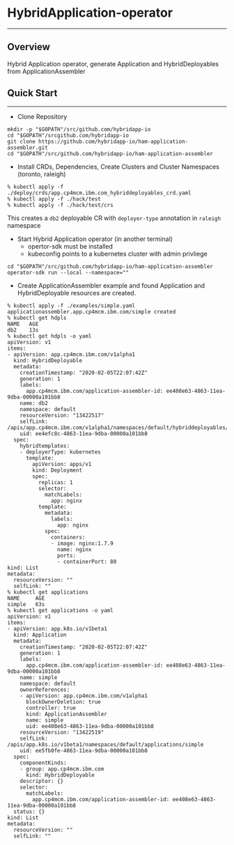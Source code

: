 # HybridApplication-operator

-----

## Overview

Hybrid Application operator, generate Application and HybridDeployables from ApplicationAssembler

## Quick Start

-----

- Clone Repository

```shell
mkdir -p "$GOPATH"/src/github.com/hybridapp-io
cd "$GOPATH"/srcgithub.com/hybridapp-io
git clone https://github.com/hybridapp-io/ham-application-assembler.git
cd "$GOPATH"/src/github.com/hybridapp-io/ham-application-assembler
```

- Install CRDs, Dependencies, Create Clusters and Cluster Namespaces (toronto, raleigh)

```shell
% kubectl apply -f ./deploy/crds/app.cp4mcm.ibm.com_hybriddeployables_crd.yaml
% kubectl apply -f ./hack/test
% kubectl apply -f ./hack/test/crs
```

This creates a `db2` deployable CR with `deployer-type` annotation in `raleigh` namespace

- Start Hybrid Application operator (in another terminal)
    - opertor-sdk must be installed
    - kubeconfig points to a kubernetes cluster with admin privliege

```shell
cd "$GOPATH"/src/github.com/hybridapp-io/ham-application-assembler
operator-sdk run --local --namespace=""
```

- Create ApplicationAssembler example and found Application and HybridDeployable resources are created.

```shell
% kubectl apply -f ./examples/simple.yaml
applicationassembler.app.cp4mcm.ibm.com/simple created
% kubectl get hdpls
NAME   AGE
db2    13s
% kubectl get hdpls -o yaml
apiVersion: v1
items:
- apiVersion: app.cp4mcm.ibm.com/v1alpha1
  kind: HybridDeployable
  metadata:
    creationTimestamp: "2020-02-05T22:07:42Z"
    generation: 1
    labels:
      app.cp4mcm.ibm.com/application-assembler-id: ee408e63-4863-11ea-9dba-00000a101bb8
    name: db2
    namespace: default
    resourceVersion: "13422517"
    selfLink: /apis/app.cp4mcm.ibm.com/v1alpha1/namespaces/default/hybriddeployables/db2
    uid: ee4efc8c-4863-11ea-9dba-00000a101bb8
  spec:
    hybridtemplates:
    - deployerType: kubernetes
      template:
        apiVersion: apps/v1
        kind: Deployment
        spec:
          replicas: 1
          selector:
            matchLabels:
              app: nginx
          template:
            metadata:
              labels:
                app: nginx
            spec:
              containers:
              - image: nginx:1.7.9
                name: nginx
                ports:
                - containerPort: 80
kind: List
metadata:
  resourceVersion: ""
  selfLink: ""
% kubectl get applications
NAME     AGE
simple   63s
% kubectl get applications -o yaml
apiVersion: v1
items:
- apiVersion: app.k8s.io/v1beta1
  kind: Application
  metadata:
    creationTimestamp: "2020-02-05T22:07:42Z"
    generation: 1
    labels:
      app.cp4mcm.ibm.com/application-assembler-id: ee408e63-4863-11ea-9dba-00000a101bb8
    name: simple
    namespace: default
    ownerReferences:
    - apiVersion: app.cp4mcm.ibm.com/v1alpha1
      blockOwnerDeletion: true
      controller: true
      kind: ApplicationAssembler
      name: simple
      uid: ee408e63-4863-11ea-9dba-00000a101bb8
    resourceVersion: "13422519"
    selfLink: /apis/app.k8s.io/v1beta1/namespaces/default/applications/simple
    uid: ee5fb0fe-4863-11ea-9dba-00000a101bb8
  spec:
    componentKinds:
    - group: app.cp4mcm.ibm.com
      kind: HybridDeployable
    descriptor: {}
    selector:
      matchLabels:
        app.cp4mcm.ibm.com/application-assembler-id: ee408e63-4863-11ea-9dba-00000a101bb8
  status: {}
kind: List
metadata:
  resourceVersion: ""
  selfLink: ""
```
